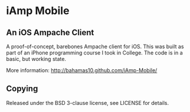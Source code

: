 iAmp Mobile
============

An iOS Ampache Client
---------------------

A proof-of-concept, barebones Ampache client for iOS.  This was built as part of an iPhone
programming course I took in College.  The code is in a basic, but working state.


More information: http://bahamas10.github.com/iAmp-Mobile/


Copying
-------
Released under the BSD 3-clause license, see LICENSE for details.
